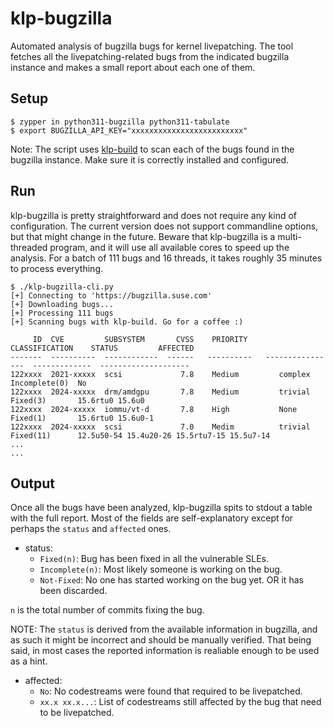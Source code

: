 # klp-bugzilla
Automated analysis of bugzilla bugs for kernel livepatching. The tool fetches all the livepatching-related bugs from the indicated bugzilla instance and makes a small report about each one of them.
## Setup
```
$ zypper in python311-bugzilla python311-tabulate
$ export BUGZILLA_API_KEY="xxxxxxxxxxxxxxxxxxxxxxxxx"
```
Note: The script uses [klp-build](https://github.com/SUSE/klp-build) to scan each of the bugs found in the bugzilla instance.
Make sure it is correctly installed and configured.
## Run
klp-bugzilla is pretty straightforward and does not require any kind of configuration. 
The current version does not support commandline options, but that might change in the future.
Beware that klp-bugzilla is a multi-threaded program, and it will use all available cores to
speed up the analysis. For a batch of 111 bugs and 16 threads, it takes roughly 35 minutes to
process everything.
```
$ ./klp-bugzilla-cli.py
[+] Connecting to 'https://bugzilla.suse.com'
[+] Downloading bugs...
[+] Processing 111 bugs
[+] Scanning bugs with klp-build. Go for a coffee :)

     ID  CVE         SUBSYSTEM       CVSS    PRIORITY      CLASSIFICATION    STATUS         AFFECTED
-------  ----------  ------------  ------   ----------   ----------------  -------------  --------------------
122xxxx  2021-xxxxx  scsi             7.8    Medium         complex          Incomplete(0)  No
122xxxx  2024-xxxxx  drm/amdgpu       7.8    Medium         trivial          Fixed(3)       15.6rtu0 15.6u0
122xxxx  2024-xxxxx  iommu/vt-d       7.8    High           None             Fixed(1)       15.6rtu0 15.6u0-1
122xxxx  2024-xxxxx  scsi             7.0    Medim          trivial          Fixed(11)      12.5u50-54 15.4u20-26 15.5rtu7-15 15.5u7-14
...
...
```
## Output
Once all the bugs have been analyzed, klp-bugzilla spits to stdout a table
with the full report. Most of the fields are self-explanatory except for perhaps
the `status` and `affected` ones. 
* status:
  * `Fixed(n)`: Bug has been fixed in all the vulnerable SLEs.
  * `Incomplete(n)`: Most likely someone is working on the bug.
  * `Not-Fixed`: No one has started working on the bug yet. OR it has been discarded.

`n` is the total number of commits fixing the bug. 

NOTE: The `status` is derived from the available information in bugzilla, and as such
it might be incorrect and should be manually verified. That being said, in most cases
the reported information is realiable enough to be used as a hint.

* affected:
    * `No`: No codestreams were found that required to be livepatched.
    * `xx.x xx.x...`: List of codestreams still affected by the bug that need to be livepatched.
